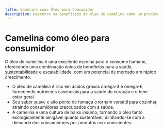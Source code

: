 ```yaml
---
title: Camelina como Óleo para Consumidor
description: Descubra os benefícios do óleo de camelina como um produto de consumo com uma demanda de mercado crescente.
---
```

# Camelina como óleo para consumidor
O óleo de camelina é uma excelente escolha para o consumo humano, oferecendo uma combinação única de benefícios para a saúde, sustentabilidade e escalabilidade, com um potencial de mercado em rápido crescimento.

- O óleo de camelina é rico em ácidos graxos ômega-3 e ômega-6, fornecendo nutrientes essenciais para a saúde do coração e o bem-estar geral.
- Seu sabor suave e alto ponto de fumaça o tornam versátil para cozinhar, atraindo consumidores preocupados com a saúde.
- A camelina é uma cultura de baixo insumo, tornando o óleo tanto ecologicamente amigável quanto sustentável, alinhando-se com a demanda dos consumidores por produtos eco-conscientes.